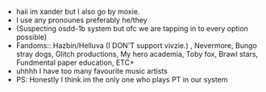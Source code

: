 - haii im xander but I also go by moxie.
- I use any pronounes preferably he/they 
- (Suspecting osdd-1b system but ofc we are tapping in to every option possible)
- Fandoms:: Hazbin/Helluva (I DON'T support vivzie.) , Nevermore, Bungo stray dogs, Glitch productions, My hero academia, Toby fox, Brawl stars, Fundmental paper education, ETC+ 
- uhhhh I have too many favourite music artists 
- PS: Honestly I think im the only one who plays PT in our system 
  

<!---
bandagedidiot/bandagedidiot is a ✨ special ✨ repository because its `README.md` (this file) appears on your GitHub profile.
You can click the Preview link to take a look at your changes.
--->
